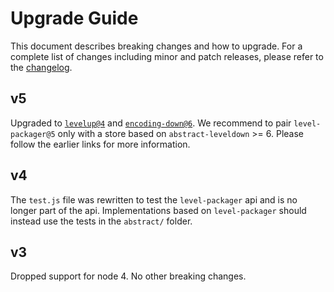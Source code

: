 # Upgrade Guide

This document describes breaking changes and how to upgrade. For a complete list of changes including minor and patch releases, please refer to the [changelog](changelog.md).

## v5

Upgraded to [`levelup@4`](https://github.com/Level/levelup/blob/v4.0.0/UPGRADING.md#v4) and [`encoding-down@6`](https://github.com/Level/encoding-down/blob/v6.0.0/UPGRADING.md#v6). We recommend to pair `level-packager@5` only with a store based on `abstract-leveldown` &gt;= 6. Please follow the earlier links for more information.

## v4

The `test.js` file was rewritten to test the `level-packager` api and is no longer part of the api. Implementations based on `level-packager` should instead use the tests in the `abstract/` folder.

## v3

Dropped support for node 4. No other breaking changes.


